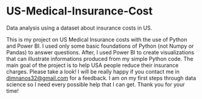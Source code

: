 # US-Medical-Insurance-Cost

Data analysis using a dataset about insurance costs in US.

This is my project on US Medical Insurance costs with the use of Python and Power BI. I used only some basic foundations of Python (not Numpy or Pandas) to answer questions. After, I used Power BI to create visualizations that can illustrate informations produced from my simple Python code. The main goal of the project is to help USA people reduce their insurance charges. Please take a look! I will be really happy if you contact me in dimnanos32@gmail.com for a feedback. I am on my first steps through data science so I need every possible help that I can get. Thank you for your time!
